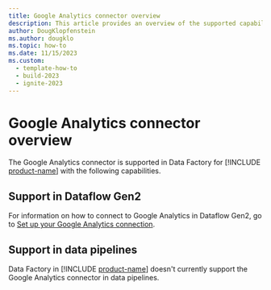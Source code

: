 ```yaml
---
title: Google Analytics connector overview
description: This article provides an overview of the supported capabilities of the Google Analytics connector.
author: DougKlopfenstein
ms.author: dougklo
ms.topic: how-to
ms.date: 11/15/2023
ms.custom:
  - template-how-to
  - build-2023
  - ignite-2023
---
```


# Google Analytics connector overview

The Google Analytics connector is supported in Data Factory for [!INCLUDE [product-name](../includes/product-name.md)] with the following capabilities.


## Support in Dataflow Gen2

For information on how to connect to Google Analytics in Dataflow Gen2, go to [Set up your Google Analytics connection](connector-google-analytics.md).

## Support in data pipelines

Data Factory in [!INCLUDE [product-name](../includes/product-name.md)] doesn't currently support the Google Analytics connector in data pipelines.

